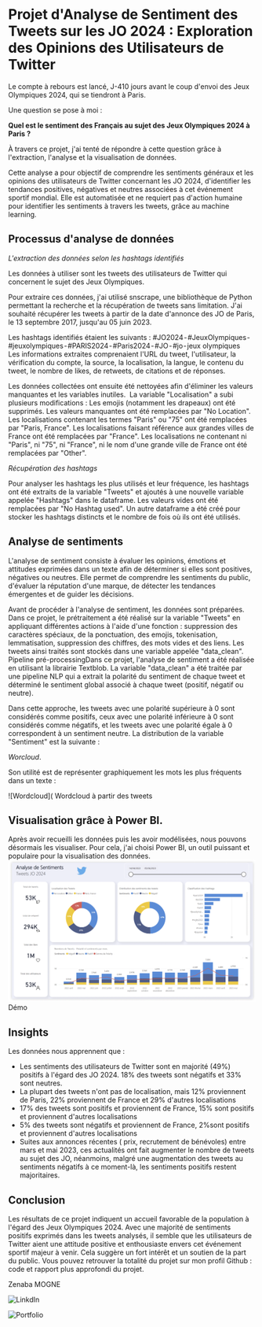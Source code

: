 
# Projet d'Analyse de Sentiment des Tweets sur les JO 2024 :  Exploration des Opinions des Utilisateurs de Twitter
 

Le compte à rebours est lancé, J-410 jours avant le coup d'envoi des Jeux Olympiques 2024, qui se tiendront à Paris. 

Une question se pose à moi : 

__Quel est le sentiment des Français au sujet des Jeux Olympiques 2024 à Paris ?__ 

À travers ce projet, j'ai tenté de répondre à cette question grâce à l'extraction, l'analyse et la visualisation de données. 

Cette analyse a pour objectif de comprendre les sentiments généraux et les opinions des utilisateurs de Twitter concernant les JO 2024, d'identifier les tendances positives, négatives et neutres associées à cet événement sportif mondial. Elle est automatisée et ne requiert pas d'action humaine pour identifier les sentiments à travers les tweets, grâce au machine learning.


## Processus d'analyse de données


*L'extraction des données selon les hashtags identifiés*

Les données à utiliser sont les tweets des utilisateurs de Twitter qui concernent le sujet des Jeux Olympiques. 

Pour extraire ces données, j'ai utilisé snscrape, une bibliothèque de Python permettant la recherche et la récupération de tweets sans limitation.
J'ai souhaité récupérer les tweets à partir de la date d'annonce des JO de Paris, le 13 septembre 2017, jusqu'au 05 juin 2023. 

Les hashtags identifiés étaient les suivants : #JO2024 - #JeuxOlympiques - #jeuxolympiques - #PARIS2024 - #Paris2024 - #JO - #jo - jeux olympiques 
Les informations extraites comprenaient l'URL du tweet, l'utilisateur, la vérification du compte, la source, la localisation, la langue, le contenu du tweet, le nombre de likes, de retweets, de citations et de réponses.



Les données collectées ont ensuite été nettoyées afin d'éliminer les valeurs manquantes et les variables inutiles. 
La variable "Localisation" a subi plusieurs modifications :
Les emojis (notamment les drapeaux) ont été supprimés.
Les valeurs manquantes ont été remplacées par "No Location".
Les localisations contenant les termes "Paris" ou "75" ont été remplacées par "Paris, France".
Les localisations faisant référence aux grandes villes de France ont été remplacées par "France".
Les localisations ne contenant ni "Paris", ni "75", ni "France", ni le nom d'une grande ville de France ont été remplacées par "Other".

*Récupération des hashtags*

Pour analyser les hashtags les plus utilisés et leur fréquence, les hashtags ont été extraits de la variable "Tweets" et ajoutés à une nouvelle variable appelée "Hashtags" dans le dataframe. Les valeurs vides ont été remplacées par "No Hashtag used". Un autre dataframe a été créé pour stocker les hashtags distincts et le nombre de fois où ils ont été utilisés.


## Analyse de sentiments

L'analyse de sentiment consiste à évaluer les opinions, émotions et attitudes exprimées dans un texte afin de déterminer si elles sont positives, négatives ou neutres. 
Elle permet de comprendre les sentiments du public, d'évaluer la réputation d'une marque, de détecter les tendances émergentes et de guider les décisions.

Avant de procéder à l'analyse de sentiment, les données sont préparées. Dans ce projet, le prétraitement a été réalisé sur la variable "Tweets" en appliquant différentes actions à l'aide d'une fonction : suppression des caractères spéciaux, de la ponctuation, des emojis, tokenisation, lemmatisation, suppression des chiffres, des mots vides et des liens. Les tweets ainsi traités sont stockés dans une variable appelée "data_clean".
Pipeline pré-processingDans ce projet, l'analyse de sentiment a été réalisée en utilisant la librairie Textblob. 
La variable "data_clean" a été traitée par une pipeline NLP qui a extrait la polarité du sentiment de chaque tweet et déterminé le sentiment global associé à chaque tweet (positif, négatif ou neutre).

Dans cette approche, les tweets avec une polarité supérieure à 0 sont considérés comme positifs, ceux avec une polarité inférieure à 0 sont considérés comme négatifs, et les tweets avec une polarité égale à 0 correspondent à un sentiment neutre.
La distribution de la variable "Sentiment" est la suivante :


*Worcloud*. 

Son utilité est de représenter graphiquement les mots les plus fréquents dans un texte : 

![Wordcloud](
Wordcloud à partir des tweets


## Visualisation grâce à Power BI. 

Après avoir recueilli les données puis les avoir modélisées, nous pouvons désormais les visualiser. 
Pour cela, j'ai choisi Power BI, un outil puissant et populaire pour la visualisation des données. 
![Dashboard](https://github.com/ZenabaNouriatte/TwitterSentimentAnalysis/blob/main/Dashboard%20Power%20BI.png)
Démo

## Insights 

Les données nous apprennent que : 
* Les sentiments des utilisateurs de Twitter sont en majorité (49%) positifs à l'égard des JO 2024. 18% des tweets sont négatifs et 33% sont neutres.
* La plupart des tweets n'ont pas de localisation, mais 12% proviennent de Paris, 22% proviennent de France et 29% d'autres localisations
* 17% des tweets sont positifs et proviennent de France, 15% sont positifs et proviennent d'autres localisations
* 5% des tweets sont négatifs et proviennent de France, 2%sont positifs et proviennent d'autres localisations
* Suites aux annonces récentes ( prix, recrutement de bénévoles) entre mars et mai 2023, ces actualités ont fait augmenter le nombre de tweets au sujet des JO, néanmoins, malgré une augmentation des tweets au sentiments négatifs à ce moment-là, les sentiments positifs restent majoritaires.

## Conclusion

Les résultats de ce projet indiquent un accueil favorable de la population à l'égard des Jeux Olympiques 2024. Avec une majorité de sentiments positifs exprimés dans les tweets analysés, il semble que les utilisateurs de Twitter aient une attitude positive et enthousiaste envers cet événement sportif majeur à venir. Cela suggère un fort intérêt et un soutien de la part du public.
Vous pouvez retrouver la totalité du projet sur mon profil Github : code et rapport plus approfondi du projet.

Zenaba MOGNE

![LinkdIn](https://www.linkedin.com/in/zenaba-mogne/)

![Portfolio](https://zenabamogne.carrd.co/)
